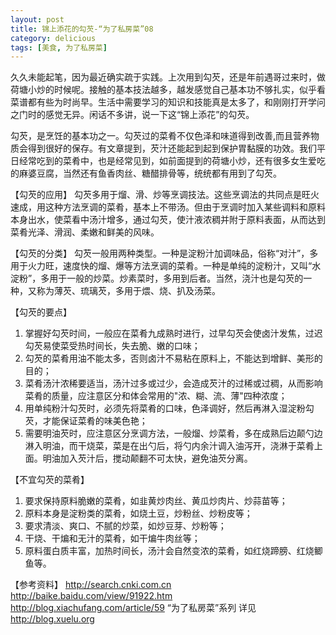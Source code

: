 ```yaml
---  
layout: post
title: 锦上添花的勾芡-“为了私房菜”08
category: delicious
tags: [美食, 为了私房菜] 
---
```


久久未能起笔，因为最近确实疏于实践。上次用到勾芡，还是年前遇哥过来时，做荷塘小炒的时候呢。接触的基本技法越多，越发感觉自己基本功不够扎实，似乎看菜谱都有些为时尚早。生活中需要学习的知识和技能真是太多了，和刚刚打开学问之门时的感觉无异。闲话不多讲，说一下这“锦上添花”的勾芡。


勾芡，是烹饪的基本功之一。勾芡过的菜肴不仅色泽和味道得到改善,而且营养物质会得到很好的保存。有文章提到，芡汁还能起到起到保护胃黏膜的功效。我们平日经常吃到的菜肴中，也是经常见到，如前面提到的荷塘小炒，还有很多女生爱吃的麻婆豆腐，当然还有鱼香肉丝、糖醋排骨等，统统都有用到了勾芡。

【勾芡的应用】
勾芡多用于熘、滑、炒等烹调技法。这些烹调法的共同点是旺火速成，用这种方法烹调的菜肴，基本上不带汤。但由于烹调时加入某些调料和原料本身出水，使菜看中汤汁增多，通过勾芡，使汁液浓稠并附于原料表面，从而达到菜肴光泽、滑润、柔嫩和鲜美的风味。

【勾芡的分类】
勾芡一般用两种类型。一种是淀粉汁加调味品，俗称“对汁”，多用于火力旺，速度快的熘、爆等方法烹调的菜肴。一种是单纯的淀粉汁，又叫“水淀粉”，多用于一般的炒菜。炒素菜时，多用到后者。当然，浇汁也是勾芡的一种，又称为薄芡、琉璃芡，多用于煨、烧、扒及汤菜。 

【勾芡的要点】
1. 掌握好勾芡时间，一般应在菜肴九成熟时进行，过早勾芡会使卤汁发焦，过迟勾芡易使菜受热时间长，失去脆、嫩的口味；
2. 勾芡的菜肴用油不能太多，否则卤汁不易粘在原料上，不能达到增鲜、美形的目的；
3. 菜肴汤汁浓稀要适当，汤汁过多或过少，会造成芡汁的过稀或过稠，从而影响菜肴的质量，应注意区分和体会常用的"浓、糊、流、薄"四种浓度；
4. 用单纯粉汁勾芡时，必须先将菜肴的口味，色泽调好，然后再淋入湿淀粉勾芡，才能保证菜肴的味美色艳；
5. 需要明油芡时，应注意区分烹调方法，一般熘、炒菜肴，多在成熟后边颠勺边淋入明油，而干烧菜，菜是在出勺后，将勺内余汁调入油泻开，浇淋于菜肴上面。明油加入芡汁后，搅动颠翻不可太快，避免油芡分离。

【不宜勾芡的菜肴】
1. 要求保持原料脆嫩的菜肴，如韭黄炒肉丝、黄瓜炒肉片、炒蒜苗等；
2. 原料本身是淀粉类的菜肴，如烧土豆，炒粉丝、炒粉皮等；
3. 要求清淡、爽口、不腻的炒菜，如炒豆芽、炒粉等；
4. 干烧、干煸和无汁的菜肴，如干煸牛肉丝等；
5. 原料蛋白质丰富，加热时间长，汤汁会自然变浓的菜肴，如红烧蹄膀、红烧鲫鱼等。 

【参考资料】
<http://search.cnki.com.cn>
<http://baike.baidu.com/view/91922.htm>
<http://blog.xiachufang.com/article/59>
“为了私房菜”系列 详见 <http://blog.xuelu.org>

